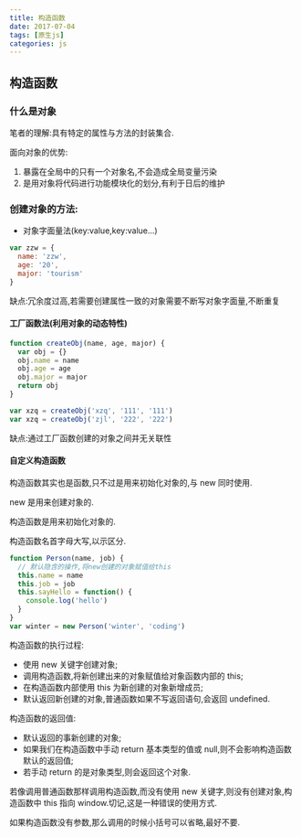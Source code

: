 ```yaml
---
title: 构造函数
date: 2017-07-04
tags: [原生js]
categories: js
---
```


## 构造函数

### 什么是对象

笔者的理解:具有特定的属性与方法的封装集合.

面向对象的优势:

1.  暴露在全局中的只有一个对象名,不会造成全局变量污染
2.  是用对象将代码进行功能模块化的划分,有利于日后的维护

### 创建对象的方法:

* 对象字面量法(key:value,key:value...)

```js
var zzw = {
  name: 'zzw',
  age: '20',
  major: 'tourism'
}
```

缺点:冗余度过高,若需要创建属性一致的对象需要不断写对象字面量,不断重复

#### 工厂函数法(利用对象的动态特性)

```js
function createObj(name, age, major) {
  var obj = {}
  obj.name = name
  obj.age = age
  obj.major = major
  return obj
}

var xzq = createObj('xzq', '111', '111')
var xzq = createObj('zjl', '222', '222')
```

缺点:通过工厂函数创建的对象之间并无关联性

#### 自定义构造函数

构造函数其实也是函数,只不过是用来初始化对象的,与 new 同时使用.

new 是用来创建对象的.

构造函数是用来初始化对象的.

构造函数名首字母大写,以示区分.

```js
function Person(name, job) {
  // 默认隐含的操作,将new创建的对象赋值给this
  this.name = name
  this.job = job
  this.sayHello = function() {
    console.log('hello')
  }
}
var winter = new Person('winter', 'coding')
```

构造函数的执行过程:

* 使用 new 关键字创建对象;
* 调用构造函数,将新创建出来的对象赋值给对象函数内部的 this;
* 在构造函数内部使用 this 为新创建的对象新增成员;
* 默认返回新创建的对象,普通函数如果不写返回语句,会返回 undefined.

构造函数的返回值:

* 默认返回的事新创建的对象;
* 如果我们在构造函数中手动 return 基本类型的值或 null,则不会影响构造函数默认的返回值;
* 若手动 return 的是对象类型,则会返回这个对象.

若像调用普通函数那样调用构造函数,而没有使用 new 关键字,则没有创建对象,构造函数中 this 指向 window.切记,这是一种错误的使用方式.

如果构造函数没有参数,那么调用的时候小括号可以省略,最好不要.
